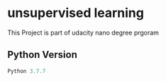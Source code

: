 # unsupervised learning

This Project is part of udacity nano degree prgoram



## Python Version

```python
Python 3.7.7

```